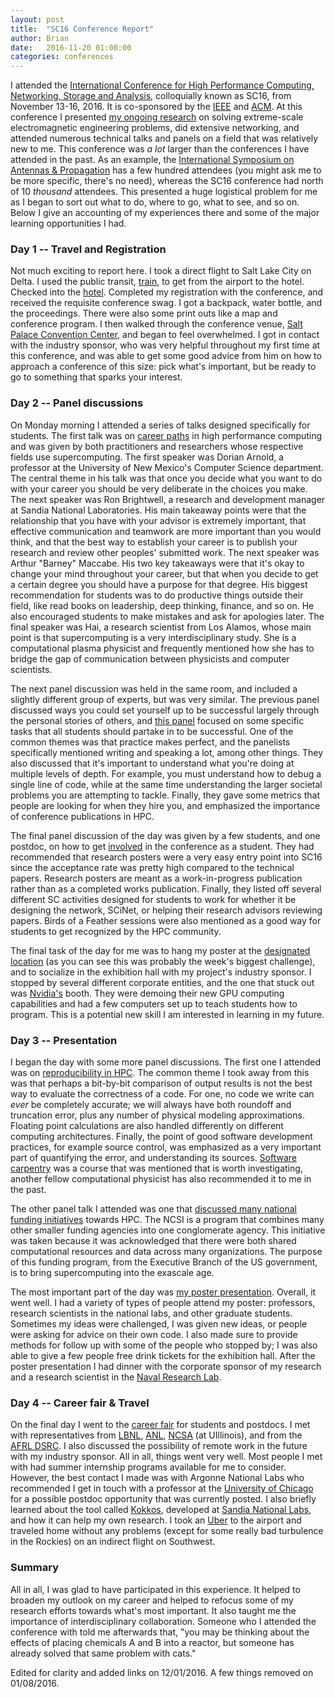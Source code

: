```yaml
---
layout: post
title:  "SC16 Conference Report"
author: Brian
date:   2016-11-20 01:00:00
categories: conferences
---
```

I attended the <a href="http://sc16.supercomputing.org/">International Conference for High Performance Computing, Networking, Storage and Analysis</a>, colloquially known as SC16, from November 13-16, 2016. It is co-sponsored by the <a href="https://www.ieee.org">IEEE</a> and <a href="https://www.acm.org">ACM</a>. At this conference I presented <a href="http://sc16.supercomputing.org/?post_type=page&p=3273&id=post273&sess=sess273">my ongoing research</a> on solving extreme-scale electromagnetic engineering problems, did extensive networking, and attended numerous technical talks and panels on a field that was relatively new to me. This conference was <i>a lot</i> larger than the conferences I have attended in the past. As an example, the <a href="http://www.2016apsursi.org/">International Symposium on Antennas & Propagation</a> has a few hundred attendees (you might ask me to be more specific, there's no need), whereas the SC16 conference had north of 10 <i>thousand</i> attendees. This presented a huge logistical problem for me as I began to sort out what to do, where to go, what to see, and so on. Below I give an accounting of my experiences there and some of the major learning opportunities I had.

<h3>Day 1 -- Travel and Registration</h3>
Not much exciting to report here. I took a direct flight to Salt Lake City on Delta. I used the public transit, <a href="https://www.rideuta.com/">train</a>, to get from the airport to the hotel. Checked into the <a href="http://saltlake.littleamerica.com/">hotel</a>. Completed my registration with the conference, and received the requisite conference swag. I got a backpack, water bottle, and the proceedings. There were also some print outs like a map and conference program. I then walked through the conference venue, <a href="https://en.wikipedia.org/wiki/Salt_Palace">Salt Palace Convention Center</a>, and began to feel overwhelmed. I got in contact with the industry sponsor, who was very helpful throughout my first time at this conference, and was able to get some good advice from him on how to approach a conference of this size: pick what's important, but be ready to go to something that sparks your interest.

<h3>Day 2 -- Panel discussions</h3>
On Monday morning I attended a series of talks designed specifically for students. The first talk was on <a href = "http://sc16.supercomputing.org/?post_type=page&p=3273&id=pec185&sess=sess279">career paths</a> in high performance computing and was given by both practitioners and researchers whose respective fields use supercomputing. The first speaker was Dorian Arnold, a professor at the University of New Mexico's Computer Science department. The central theme in his talk was that once you decide what you want to do with your career you should be very deliberate in the choices you make. The next speaker was Ron Brightwell, a research and development manager at Sandia National Laboratories. His main takeaway points were that the relationship that you have with your advisor is extremely important, that effective communication and teamwork are more important than you would think, and that the best way to establish your career is to publish your research and review other peoples' submitted work. The next speaker was Arthur "Barney" Maccabe. His two key takeaways were that it's okay to change your mind throughout your career, but that when you decide to get a certain degree you should have a purpose for that degree. His biggest recommendation for students was to do productive things outside their field, like read books on leadership, deep thinking, finance, and so on. He also encouraged students to make mistakes and ask for apologies later. The final speaker was Hai, a research scientist from Los Alamos, whose main point is that supercomputing is a very interdisciplinary study. She is a computational plasma physicist and frequently mentioned how she has to bridge the gap of communication between physicists and computer scientists.

The next panel discussion was held in the same room, and included a slightly different group of experts, but was very similar. The previous panel discussed ways you could set yourself up to be successful largely through the personal stories of others, and <a href="http://sc16.supercomputing.org/?post_type=page&p=3273&id=pec186&sess=sess280">this panel</a> focused on some specific tasks that all students should partake in to be successful. One of the common themes was that practice makes perfect, and the panelists specifically mentioned writing and speaking a lot, among other things. They also discussed that it's important to understand what you're doing at multiple levels of depth. For example, you must understand how to debug a single line of code, while at the same time understanding the larger societal problems you are attempting to tackle. Finally, they gave some metrics that people are looking for when they hire you, and emphasized the importance of conference publications in HPC.

The final panel discussion of the day was given by a few students, and one postdoc, on how to get <a href= "http://sc16.supercomputing.org/?post_type=page&p=3273&id=pec148&sess=sess281">involved</a> in the conference as a student. They had recommended that research posters were a very easy entry point into SC16 since the acceptance rate was pretty high compared to the technical papers. Research posters are meant as a work-in-progress publication rather than as a completed works publication. Finally, they listed off several different SC activities designed for students to work for whether it be designing the network, SCiNet, or helping their research advisors reviewing papers. Birds of a Feather sessions were also mentioned as a good way for students to get recognized by the HPC community.

The final task of the day for me was to hang my poster at the <a href="http://iebms.heiexpo.com/iebms/oep/oep_p5_floorplan.aspx?oc=34&ct=OEP&eventid=5016">designated location</a> (as you can see this was probably the week's biggest challenge), and to socialize in the exhibition hall with my project's industry sponsor. I stopped by several different corporate entities, and the one that stuck out was <a href="http://www.nvidia.com/page/home.html">Nvidia's</a> booth. They were demoing their new GPU computing capabilities and had a few computers set up to teach students how to program. This is a potential new skill I am interested in learning in my future.

<h3>Day 3 -- Presentation</h3>
I began the day with some more panel discussions. The first one I attended was on <a href="http://sc16.supercomputing.org/?post_type=page&p=3273&id=pan109&sess=sess177">reproducibility in HPC</a>. The common theme I took away from this was that perhaps a bit-by-bit comparison of output results is not the best way to evaluate the correctness of a code. For one, no code we write can <i>ever</i> be completely accurate; we will always have both roundoff and truncation error, plus any number of physical modeling approximations. Floating point calculations are also handled differently on different computing architectures. Finally, the point of good software development practices, for example source control, was emphasized as a very important part of quantifying the error, and understanding its sources. <a href="http://software-carpentry.org/">Software carpentry</a> was a course that was mentioned that is worth investigating, another fellow computational physicist has also recommended it to me in the past.

The other panel talk I attended was one that <a href="http://sc16.supercomputing.org/?post_type=page&p=3273&id=pan117&sess=sess176">discussed many national funding initiatives</a> towards HPC. The NCSI is a program that combines many other smaller funding agencies into one conglomerate agency. This initiative was taken because it was acknowledged that there were both shared computational resources and data across many organizations. The purpose of this funding program, from the Executive Branch of the US government, is to bring supercomputing into the exascale age.

The most important part of the day was <a href="http://sc16.supercomputing.org/?post_type=page&p=3273&id=post273&sess=sess273">my poster presentation</a>. Overall, it went well. I had a variety of types of people attend my poster: professors, research scientists in the national labs, and other graduate students. Sometimes my ideas were challenged, I was given new ideas, or people were asking for advice on their own code. I also made sure to provide methods for follow up with some of the people who stopped by; I was also able to give a few people free drink tickets for the exhibition hall. After the poster presentation I had dinner with the corporate sponsor of my research and a research scientist in the <a href="https://www.nrl.navy.mil">Naval Research Lab</a>.

<h3>Day 4 -- Career fair & Travel</h3>
On the final day I went to the <a href="http://sc16.supercomputing.org/studentssc/studentpostdoc-job-fair/">career fair</a> for students and postdocs. I met with representatives from <a href="http://www.lbl.gov">LBNL</a>, <a href="https://www.anl.gov">ANL</a>, <a href="http://www.ncsa.illinois.edu">NCSA</a> (at UIllinois), and from the <a href="https://www.afrl.hpc.mil">AFRL DSRC</a>. I also discussed the possibility of remote work in the future with my industry sponsor. All in all, things went very well. Most people I met with had summer internship programs available for me to consider. However, the best contact I made was with Argonne National Labs who recommended I get in touch with a professor at the <a href="http://uchicago.edu">University of Chicago</a> for a possible postdoc opportunity that was currently posted. I also briefly learned about the tool called <a href="https://github.com/kokkos/kokkos">Kokkos</a>, developed at <a href="http://sandia.gov">Sandia National Labs</a>, and how it can help my own research. I took an <a href="https://www.uber.com">Uber</a> to the airport and traveled home without any problems (except for some really bad turbulence in the Rockies) on an indirect flight on Southwest.

<h3>Summary</h3>
All in all, I was glad to have participated in this experience. It helped to broaden my outlook on my career and helped to refocus some of my research efforts towards what's most important. It also taught me the importance of interdisciplinary collaboration. Someone who I attended the conference with told me afterwards that, "you may be thinking about the effects of placing chemicals A and B into a reactor, but someone has already solved that same problem with cats."

Edited for clarity and added links on 12/01/2016.
A few things removed on 01/08/2016.
